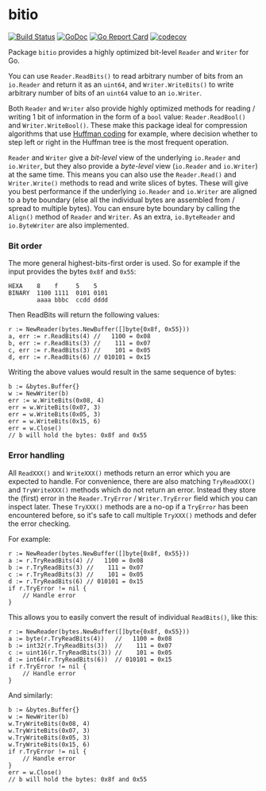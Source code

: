 # bitio

[![Build Status](https://travis-ci.org/icza/bitio.svg?branch=master)](https://travis-ci.org/icza/bitio)
[![GoDoc](https://godoc.org/github.com/icza/bitio?status.svg)](https://godoc.org/github.com/icza/bitio)
[![Go Report Card](https://goreportcard.com/badge/github.com/icza/bitio)](https://goreportcard.com/report/github.com/icza/bitio)
[![codecov](https://codecov.io/gh/icza/bitio/branch/master/graph/badge.svg)](https://codecov.io/gh/icza/bitio)

Package `bitio` provides a highly optimized bit-level `Reader` and `Writer` for Go.

You can use `Reader.ReadBits()` to read arbitrary number of bits from an `io.Reader` and return it as an `uint64`,
and `Writer.WriteBits()` to write arbitrary number of bits of an `uint64` value to an `io.Writer`.

Both `Reader` and `Writer` also provide highly optimized methods for reading / writing
1 bit of information in the form of a `bool` value: `Reader.ReadBool()` and `Writer.WriteBool()`.
These make this package ideal for compression algorithms that use [Huffman coding](https://en.wikipedia.org/wiki/Huffman_coding) for example,
where decision whether to step left or right in the Huffman tree is the most frequent operation.

`Reader` and `Writer` give a _bit-level_ view  of the underlying `io.Reader` and `io.Writer`, but they also
provide a _byte-level_ view (`io.Reader` and `io.Writer`) at the same time. This means you can also use
the `Reader.Read()` and `Writer.Write()` methods to read and write slices of bytes. These will give
you best performance if the underlying `io.Reader` and `io.Writer` are aligned to a byte boundary
(else all the individual bytes are assembled from / spread to multiple bytes). You can ensure
byte boundary by calling the `Align()` method of `Reader` and `Writer`. As an extra,
`io.ByteReader` and `io.ByteWriter` are also implemented.

### Bit order

The more general highest-bits-first order is used. So for example if the input provides the bytes `0x8f` and `0x55`:

    HEXA    8    f     5    5
    BINARY  1100 1111  0101 0101
            aaaa bbbc  ccdd dddd

Then ReadBits will return the following values:

    r := NewReader(bytes.NewBuffer([]byte{0x8f, 0x55}))
    a, err := r.ReadBits(4) //   1100 = 0x08
    b, err := r.ReadBits(3) //    111 = 0x07
    c, err := r.ReadBits(3) //    101 = 0x05
    d, err := r.ReadBits(6) // 010101 = 0x15

Writing the above values would result in the same sequence of bytes:

    b := &bytes.Buffer{}
    w := NewWriter(b)
    err := w.WriteBits(0x08, 4)
    err = w.WriteBits(0x07, 3)
    err = w.WriteBits(0x05, 3)
    err = w.WriteBits(0x15, 6)
    err = w.Close()
    // b will hold the bytes: 0x8f and 0x55

### Error handling

All `ReadXXX()` and `WriteXXX()` methods return an error which you are expected to handle.
For convenience, there are also matching `TryReadXXX()` and `TryWriteXXX()` methods
which do not return an error. Instead they store the (first) error in the
`Reader.TryError` / `Writer.TryError` field which you can inspect later.
These `TryXXX()` methods are a no-op if a `TryError` has been encountered before,
so it's safe to call multiple `TryXXX()` methods and defer the error checking.

For example:

    r := NewReader(bytes.NewBuffer([]byte{0x8f, 0x55}))
    a := r.TryReadBits(4) //   1100 = 0x08
    b := r.TryReadBits(3) //    111 = 0x07
    c := r.TryReadBits(3) //    101 = 0x05
    d := r.TryReadBits(6) // 010101 = 0x15
    if r.TryError != nil {
        // Handle error
    }

This allows you to easily convert the result of individual `ReadBits()`, like this:

    r := NewReader(bytes.NewBuffer([]byte{0x8f, 0x55}))
    a := byte(r.TryReadBits(4))   //   1100 = 0x08
    b := int32(r.TryReadBits(3))  //    111 = 0x07
    c := uint16(r.TryReadBits(3)) //    101 = 0x05
    d := int64(r.TryReadBits(6))  // 010101 = 0x15
    if r.TryError != nil {
        // Handle error
    }

And similarly:

    b := &bytes.Buffer{}
    w := NewWriter(b)
    w.TryWriteBits(0x08, 4)
    w.TryWriteBits(0x07, 3)
    w.TryWriteBits(0x05, 3)
    w.TryWriteBits(0x15, 6)
    if r.TryError != nil {
        // Handle error
    }
    err = w.Close()
    // b will hold the bytes: 0x8f and 0x55
